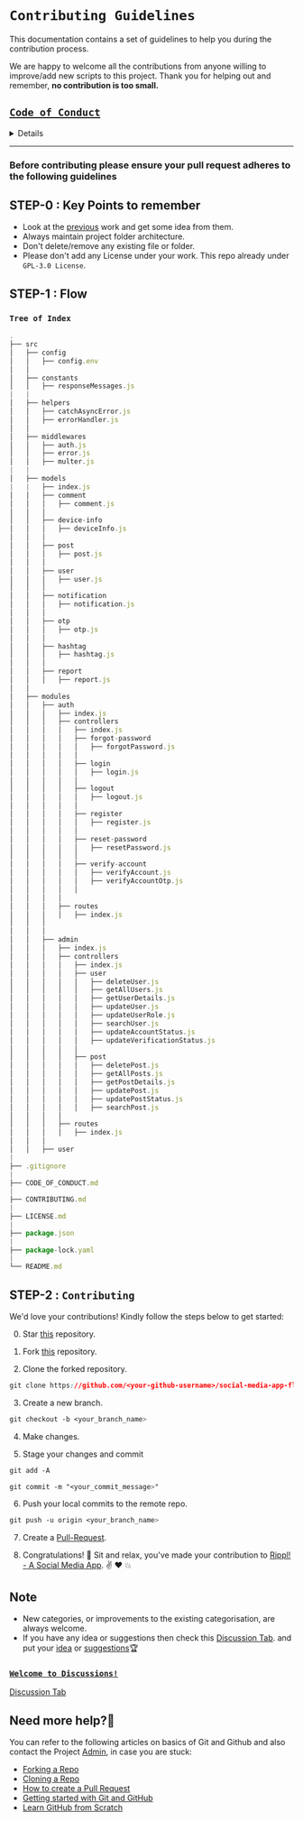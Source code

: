 # `Contributing Guidelines`

This documentation contains a set of guidelines to help you during the contribution process.

We are happy to welcome all the contributions from anyone willing to improve/add new scripts to this project. Thank you for helping out and remember, **no contribution is too small.**

[`Code of Conduct`](CODE_OF_CONDUCT.md)
---------------

<details>

```css
# Contributor Covenant Code of Conduct

## Our Pledge

We as members, contributors, and leaders pledge to make participation in our
community a harassment-free experience for everyone, regardless of age, body
size, visible or invisible disability, ethnicity, sex characteristics, gender
identity and expression, level of experience, education, socio-economic status,
nationality, personal appearance, race, religion, or sexual identity
and orientation.

We pledge to act and interact in ways that contribute to an open, welcoming,
diverse, inclusive, and healthy community.

## Our Standards

Examples of behavior that contributes to a positive environment for our
community include:

* Demonstrating empathy and kindness toward other people
* Being respectful of differing opinions, viewpoints, and experiences
* Giving and gracefully accepting constructive feedback
* Accepting responsibility and apologizing to those affected by our mistakes,
  and learning from the experience
* Focusing on what is best not just for us as individuals, but for the
  overall community

Examples of unacceptable behavior include:

* The use of sexualized language or imagery, and sexual attention or
  advances of any kind
* Trolling, insulting or derogatory comments, and personal or political attacks
* Public or private harassment
* Publishing others' private information, such as a physical or email
  address, without their explicit permission
* Other conduct which could reasonably be considered inappropriate in a
  professional setting

## Enforcement Responsibilities

Community leaders are responsible for clarifying and enforcing our standards of
acceptable behavior and will take appropriate and fair corrective action in
response to any behavior that they deem inappropriate, threatening, offensive,
or harmful.

Community leaders have the right and responsibility to remove, edit, or reject
comments, commits, code, wiki edits, issues, and other contributions that are
not aligned to this Code of Conduct, and will communicate reasons for moderation
decisions when appropriate.

## Scope

This Code of Conduct applies within all community spaces, and also applies when
an individual is officially representing the community in public spaces.
Examples of representing our community include using an official e-mail address,
posting via an official social media account, or acting as an appointed
representative at an online or offline event.

## Enforcement

Instances of abusive, harassing, or otherwise unacceptable behavior may be
reported to the community leaders responsible for enforcement at
nkr.nikhil.nkr@gmail.com.
All complaints will be reviewed and investigated promptly and fairly.

All community leaders are obligated to respect the privacy and security of the
reporter of any incident.

## Enforcement Guidelines

Community leaders will follow these Community Impact Guidelines in determining
the consequences for any action they deem in violation of this Code of Conduct:

### 1. Correction

**Community Impact**: Use of inappropriate language or other behavior deemed
unprofessional or unwelcome in the community.

**Consequence**: A private, written warning from community leaders, providing
clarity around the nature of the violation and an explanation of why the
behavior was inappropriate. A public apology may be requested.

### 2. Warning

**Community Impact**: A violation through a single incident or series
of actions.

**Consequence**: A warning with consequences for continued behavior. No
interaction with the people involved, including unsolicited interaction with
those enforcing the Code of Conduct, for a specified period of time. This
includes avoiding interactions in community spaces as well as external channels
like social media. Violating these terms may lead to a temporary or
permanent ban.

### 3. Temporary Ban

**Community Impact**: A serious violation of community standards, including
sustained inappropriate behavior.

**Consequence**: A temporary ban from any sort of interaction or public
communication with the community for a specified period of time. No public or
private interaction with the people involved, including unsolicited interaction
with those enforcing the Code of Conduct, is allowed during this period.
Violating these terms may lead to a permanent ban.

### 4. Permanent Ban

**Community Impact**: Demonstrating a pattern of violation of community
standards, including sustained inappropriate behavior,  harassment of an
individual, or aggression toward or disparagement of classes of individuals.

**Consequence**: A permanent ban from any sort of public interaction within
the community.

## Attribution

This Code of Conduct is adapted from the [Contributor Covenant][homepage],
version 2.0, available at
https://www.contributor-covenant.org/version/2/0/code_of_conduct.html.

Community Impact Guidelines were inspired by [Mozilla's code of conduct
enforcement ladder](https://github.com/mozilla/diversity).

[homepage]: https://www.contributor-covenant.org

For answers to common questions about this code of conduct, see the FAQ at
https://www.contributor-covenant.org/faq. Translations are available at
https://www.contributor-covenant.org/translations.

```

</details>

----------

### Before contributing please ensure your **pull request** adheres to the following guidelines

## STEP-0 : Key Points to remember

- Look at the [previous](https://github.com/nixrajput/social-media-app-flutter) work and get some idea from them.
- Always maintain project folder architecture.
- Don't delete/remove any existing file or folder.
- Please don't add any License under your work. This repo already under `GPL-3.0 License`.

## STEP-1 : **Flow**

### `Tree of Index`

```js
.
├── src
│   ├── config
│   │   ├── config.env
│   │
│   ├── constants
│   │   ├── responseMessages.js
|   |
│   ├── helpers
│   │   ├── catchAsyncError.js
│   │   ├── errorHandler.js
│   │
│   ├── middlewares
│   │   ├── auth.js
│   │   ├── error.js
│   │   ├── multer.js
|   |
│   ├── models
|   |   ├── index.js
│   │   ├── comment
│   │   │   ├── comment.js
│   │   │
│   │   ├── device-info
│   │   │   ├── deviceInfo.js
│   │   │
│   │   ├── post
│   │   │   ├── post.js
│   │   │
│   │   ├── user
│   │   │   ├── user.js
│   │   │
│   │   ├── notification
│   │   │   ├── notification.js
│   │   │
│   │   ├── otp
│   │   │   ├── otp.js
│   │   │
│   │   ├── hashtag
│   │   │   ├── hashtag.js
│   │   │
│   │   ├── report
│   │   │   ├── report.js
│   │ 
│   ├── modules
│   │   ├── auth
│   │   │   ├── index.js
│   │   │   ├── controllers
│   │   │   │   ├── index.js
│   │   │   │   ├── forgot-password
│   │   │   │   │   ├── forgotPassword.js
│   │   │   │   │ 
│   │   │   │   ├── login
│   │   │   │   │   ├── login.js
│   │   │   │   │
│   │   │   │   ├── logout
│   │   │   │   │   ├── logout.js
│   │   │   │   │
│   │   │   │   ├── register
│   │   │   │   │   ├── register.js
│   │   │   │   │
│   │   │   │   ├── reset-password
│   │   │   │   │   ├── resetPassword.js
│   │   │   │   │
│   │   │   │   ├── verify-account
│   │   │   │   │   ├── verifyAccount.js
│   │   │   │   │   ├── verifyAccountOtp.js
│   │   │   │   │
│   │   │   │   
│   │   │   ├── routes
│   │   │   │   ├── index.js
│   │   │   
│   │   │   
│   │   ├── admin
│   │   │   ├── index.js
│   │   │   ├── controllers
│   │   │   │   ├── index.js
│   │   │   │   ├── user
│   │   │   │   │   ├── deleteUser.js
│   │   │   │   │   ├── getAllUsers.js
│   │   │   │   │   ├── getUserDetails.js
│   │   │   │   │   ├── updateUser.js
│   │   │   │   │   ├── updateUserRole.js
│   │   │   │   │   ├── searchUser.js
│   │   │   │   │   ├── updateAccountStatus.js
│   │   │   │   │   ├── updateVerificationStatus.js
│   │   │   │   │
│   │   │   │   ├── post
│   │   │   │   │   ├── deletePost.js
│   │   │   │   │   ├── getAllPosts.js
│   │   │   │   │   ├── getPostDetails.js
│   │   │   │   │   ├── updatePost.js
│   │   │   │   │   ├── updatePostStatus.js
│   │   │   │   │   ├── searchPost.js
│   │   │   │   
│   │   │   ├── routes
│   │   │   │   ├── index.js
│   │   │
│   │   ├── user
|
├── .gitignore
|
├── CODE_OF_CONDUCT.md
|
├── CONTRIBUTING.md
|
├── LICENSE.md
|
├── package.json
|
├── package-lock.yaml
|
└── README.md
```

## STEP-2 : `Contributing`

We'd love your contributions! Kindly follow the steps below to get started:

0. Star <a href="https://github.com/nixrajput/social-media-app-flutter" title="this">this</a> repository.

1. Fork <a href="https://github.com/nixrajput/social-media-app-flutter" title="this">this</a> repository.

2. Clone the forked repository.

```css
git clone https://github.com/<your-github-username>/social-media-app-flutter
```

3. Create a new branch.

```css
git checkout -b <your_branch_name>
```

4. Make changes.

5. Stage your changes and commit

```css
git add -A

git commit -m "<your_commit_message>"
```

6. Push your local commits to the remote repo.

```css
git push -u origin <your_branch_name>
```

7. Create a <a href="https://github.com/nixrajput/social-media-app-flutter/pulls" title="Pull Request">Pull-Request</a>.

8. Congratulations! 🎉 Sit and relax, you've made your contribution to <a href="https://github.com/nixrajput/social-media-app-flutter" title="Rippl! - A Social Media App">Rippl! - A Social Media App</a>. ✌️ ❤️ 💥

## **Note**

- New categories, or improvements to the existing categorisation, are always welcome.
- If you have any idea or suggestions then check this [Discussion Tab](https://github.com/nixrajput/social-media-app-flutter/discussions). and put your [idea](https://github.com/nixrajput/social-media-app-flutter/discussions/categories/ideas) or [suggestions](https://github.com/nixrajput/social-media-app-flutter/discussions/categories/ideas)🏆

### [`Welcome to Discussions!`](https://github.com/nixrajput/social-media-app-flutter/discussions)

[Discussion Tab](https://github.com/nixrajput/social-media-app-flutter/discussions)

## Need more help?🤔

You can refer to the following articles on basics of Git and Github and also contact the Project [Admin](https://github.com/nixrajput), in case you are stuck:

- [Forking a Repo](https://help.github.com/en/github/getting-started-with-github/fork-a-repo)
- [Cloning a Repo](https://help.github.com/en/desktop/contributing-to-projects/creating-an-issue-or-pull-request)
- [How to create a Pull Request](https://opensource.com/article/19/7/create-pull-request-github)
- [Getting started with Git and GitHub](https://towardsdatascience.com/getting-started-with-git-and-github-6fcd0f2d4ac6)
- [Learn GitHub from Scratch](https://www.youtube.com/watch?v=BCQHnlnPusY&list=PLozRqGzj97d02YjR5JVqDwN2K0cAiT7VK)  
